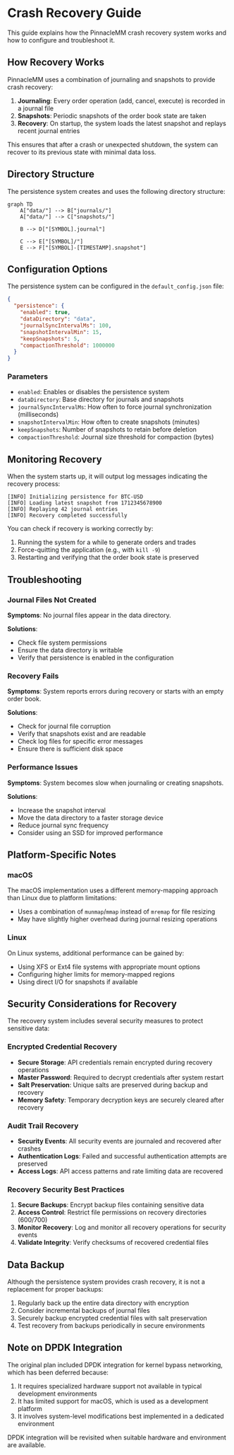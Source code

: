 # Crash Recovery Guide

This guide explains how the PinnacleMM crash recovery system works and how to configure and troubleshoot it.

## How Recovery Works

PinnacleMM uses a combination of journaling and snapshots to provide crash recovery:

1. **Journaling**: Every order operation (add, cancel, execute) is recorded in a journal file
2. **Snapshots**: Periodic snapshots of the order book state are taken
3. **Recovery**: On startup, the system loads the latest snapshot and replays recent journal entries

This ensures that after a crash or unexpected shutdown, the system can recover to its previous state with minimal data loss.

## Directory Structure

The persistence system creates and uses the following directory structure:

```mermaid
graph TD
    A["data/"] --> B["journals/"]
    A["data/"] --> C["snapshots/"]

    B --> D["[SYMBOL].journal"]

    C --> E["[SYMBOL]/"]
    E --> F["[SYMBOL]-[TIMESTAMP].snapshot"]
```

## Configuration Options

The persistence system can be configured in the `default_config.json` file:

```json
{
  "persistence": {
    "enabled": true,
    "dataDirectory": "data",
    "journalSyncIntervalMs": 100,
    "snapshotIntervalMin": 15,
    "keepSnapshots": 5,
    "compactionThreshold": 1000000
  }
}
```

### Parameters

- `enabled`: Enables or disables the persistence system
- `dataDirectory`: Base directory for journals and snapshots
- `journalSyncIntervalMs`: How often to force journal synchronization (milliseconds)
- `snapshotIntervalMin`: How often to create snapshots (minutes)
- `keepSnapshots`: Number of snapshots to retain before deletion
- `compactionThreshold`: Journal size threshold for compaction (bytes)

## Monitoring Recovery

When the system starts up, it will output log messages indicating the recovery process:

```
[INFO] Initializing persistence for BTC-USD
[INFO] Loading latest snapshot from 1712345678900
[INFO] Replaying 42 journal entries
[INFO] Recovery completed successfully
```

You can check if recovery is working correctly by:

1. Running the system for a while to generate orders and trades
2. Force-quitting the application (e.g., with `kill -9`)
3. Restarting and verifying that the order book state is preserved

## Troubleshooting

### Journal Files Not Created

**Symptoms**: No journal files appear in the data directory.

**Solutions**:
- Check file system permissions
- Ensure the data directory is writable
- Verify that persistence is enabled in the configuration

### Recovery Fails

**Symptoms**: System reports errors during recovery or starts with an empty order book.

**Solutions**:
- Check for journal file corruption
- Verify that snapshots exist and are readable
- Check log files for specific error messages
- Ensure there is sufficient disk space

### Performance Issues

**Symptoms**: System becomes slow when journaling or creating snapshots.

**Solutions**:
- Increase the snapshot interval
- Move the data directory to a faster storage device
- Reduce journal sync frequency
- Consider using an SSD for improved performance

## Platform-Specific Notes

### macOS

The macOS implementation uses a different memory-mapping approach than Linux due to platform limitations:

- Uses a combination of `munmap`/`mmap` instead of `mremap` for file resizing
- May have slightly higher overhead during journal resizing operations

### Linux

On Linux systems, additional performance can be gained by:

- Using XFS or Ext4 file systems with appropriate mount options
- Configuring higher limits for memory-mapped regions
- Using direct I/O for snapshots if available

## Security Considerations for Recovery

The recovery system includes several security measures to protect sensitive data:

### Encrypted Credential Recovery

- **Secure Storage**: API credentials remain encrypted during recovery operations
- **Master Password**: Required to decrypt credentials after system restart
- **Salt Preservation**: Unique salts are preserved during backup and recovery
- **Memory Safety**: Temporary decryption keys are securely cleared after recovery

### Audit Trail Recovery

- **Security Events**: All security events are journaled and recovered after crashes
- **Authentication Logs**: Failed and successful authentication attempts are preserved
- **Access Logs**: API access patterns and rate limiting data are recovered

### Recovery Security Best Practices

1. **Secure Backups**: Encrypt backup files containing sensitive data
2. **Access Control**: Restrict file permissions on recovery directories (600/700)
3. **Monitor Recovery**: Log and monitor all recovery operations for security events
4. **Validate Integrity**: Verify checksums of recovered credential files

## Data Backup

Although the persistence system provides crash recovery, it is not a replacement for proper backups:

1. Regularly back up the entire data directory with encryption
2. Consider incremental backups of journal files
3. Securely backup encrypted credential files with salt preservation
4. Test recovery from backups periodically in secure environments

## Note on DPDK Integration

The original plan included DPDK integration for kernel bypass networking, which has been deferred because:

1. It requires specialized hardware support not available in typical development environments
2. It has limited support for macOS, which is used as a development platform
3. It involves system-level modifications best implemented in a dedicated environment

DPDK integration will be revisited when suitable hardware and environment are available.
